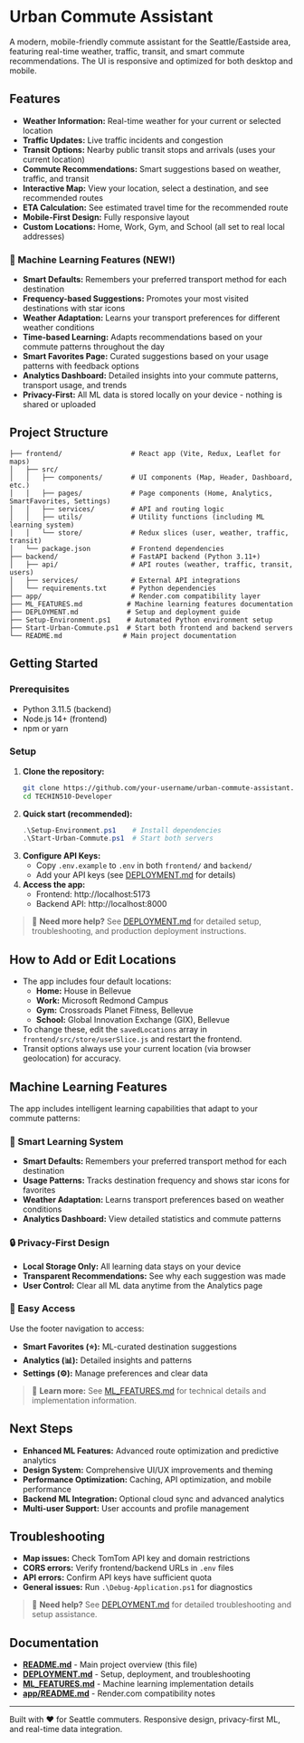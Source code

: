 # Urban Commute Assistant

A modern, mobile-friendly commute assistant for the Seattle/Eastside area, featuring real-time weather, traffic, transit, and smart commute recommendations. The UI is responsive and optimized for both desktop and mobile.

## Features

- **Weather Information:** Real-time weather for your current or selected location
- **Traffic Updates:** Live traffic incidents and congestion
- **Transit Options:** Nearby public transit stops and arrivals (uses your current location)
- **Commute Recommendations:** Smart suggestions based on weather, traffic, and transit
- **Interactive Map:** View your location, select a destination, and see recommended routes
- **ETA Calculation:** See estimated travel time for the recommended route
- **Mobile-First Design:** Fully responsive layout
- **Custom Locations:** Home, Work, Gym, and School (all set to real local addresses)

### 🧠 Machine Learning Features (NEW!)

- **Smart Defaults:** Remembers your preferred transport method for each destination
- **Frequency-based Suggestions:** Promotes your most visited destinations with star icons
- **Weather Adaptation:** Learns your transport preferences for different weather conditions
- **Time-based Learning:** Adapts recommendations based on your commute patterns throughout the day
- **Smart Favorites Page:** Curated suggestions based on your usage patterns with feedback options
- **Analytics Dashboard:** Detailed insights into your commute patterns, transport usage, and trends
- **Privacy-First:** All ML data is stored locally on your device - nothing is shared or uploaded

## Project Structure

```
├── frontend/                 # React app (Vite, Redux, Leaflet for maps)
│   ├── src/
│   │   ├── components/       # UI components (Map, Header, Dashboard, etc.)
│   │   ├── pages/            # Page components (Home, Analytics, SmartFavorites, Settings)
│   │   ├── services/         # API and routing logic
│   │   ├── utils/            # Utility functions (including ML learning system)
│   │   └── store/            # Redux slices (user, weather, traffic, transit)
│   └── package.json          # Frontend dependencies
├── backend/                  # FastAPI backend (Python 3.11+)
│   ├── api/                  # API routes (weather, traffic, transit, users)
│   ├── services/             # External API integrations
│   └── requirements.txt      # Python dependencies
├── app/                      # Render.com compatibility layer
├── ML_FEATURES.md           # Machine learning features documentation
├── DEPLOYMENT.md            # Setup and deployment guide
├── Setup-Environment.ps1    # Automated Python environment setup
├── Start-Urban-Commute.ps1  # Start both frontend and backend servers
└── README.md               # Main project documentation
```

## Getting Started

### Prerequisites
- Python 3.11.5 (backend)
- Node.js 14+ (frontend)
- npm or yarn

### Setup
1. **Clone the repository:**
   ```bash
   git clone https://github.com/your-username/urban-commute-assistant.git
   cd TECHIN510-Developer
   ```
2. **Quick start (recommended):**
   ```powershell
   .\Setup-Environment.ps1    # Install dependencies
   .\Start-Urban-Commute.ps1  # Start both servers
   ```
3. **Configure API Keys:**
   - Copy `.env.example` to `.env` in both `frontend/` and `backend/`
   - Add your API keys (see [DEPLOYMENT.md](DEPLOYMENT.md) for details)
4. **Access the app:**
   - Frontend: http://localhost:5173
   - Backend API: http://localhost:8000

> 📖 **Need more help?** See [DEPLOYMENT.md](DEPLOYMENT.md) for detailed setup, troubleshooting, and production deployment instructions.

## How to Add or Edit Locations

- The app includes four default locations:
  - **Home:** House in Bellevue
  - **Work:** Microsoft Redmond Campus
  - **Gym:** Crossroads Planet Fitness, Bellevue
  - **School:** Global Innovation Exchange (GIX), Bellevue
- To change these, edit the `savedLocations` array in `frontend/src/store/userSlice.js` and restart the frontend.
- Transit options always use your current location (via browser geolocation) for accuracy.

## Machine Learning Features

The app includes intelligent learning capabilities that adapt to your commute patterns:

### 🧠 Smart Learning System
- **Smart Defaults:** Remembers your preferred transport method for each destination
- **Usage Patterns:** Tracks destination frequency and shows star icons for favorites  
- **Weather Adaptation:** Learns transport preferences based on weather conditions
- **Analytics Dashboard:** View detailed statistics and commute patterns

### 🔒 Privacy-First Design
- **Local Storage Only:** All learning data stays on your device
- **Transparent Recommendations:** See why each suggestion was made
- **User Control:** Clear all ML data anytime from the Analytics page

### 📱 Easy Access
Use the footer navigation to access:
- **Smart Favorites (⭐):** ML-curated destination suggestions
- **Analytics (📊):** Detailed insights and patterns
- **Settings (⚙️):** Manage preferences and clear data

> 🧠 **Learn more:** See [ML_FEATURES.md](ML_FEATURES.md) for technical details and implementation information.

## Next Steps
- **Enhanced ML Features:** Advanced route optimization and predictive analytics
- **Design System:** Comprehensive UI/UX improvements and theming
- **Performance Optimization:** Caching, API optimization, and mobile performance
- **Backend ML Integration:** Optional cloud sync and advanced analytics
- **Multi-user Support:** User accounts and profile management

## Troubleshooting
- **Map issues:** Check TomTom API key and domain restrictions
- **CORS errors:** Verify frontend/backend URLs in `.env` files  
- **API errors:** Confirm API keys have sufficient quota
- **General issues:** Run `.\Debug-Application.ps1` for diagnostics

> 🔧 **Need help?** See [DEPLOYMENT.md](DEPLOYMENT.md) for detailed troubleshooting and setup assistance.

## Documentation

- **[README.md](README.md)** - Main project overview (this file)
- **[DEPLOYMENT.md](DEPLOYMENT.md)** - Setup, deployment, and troubleshooting
- **[ML_FEATURES.md](ML_FEATURES.md)** - Machine learning implementation details
- **[app/README.md](app/README.md)** - Render.com compatibility notes

---

Built with ❤️ for Seattle commuters. Responsive design, privacy-first ML, and real-time data integration.
